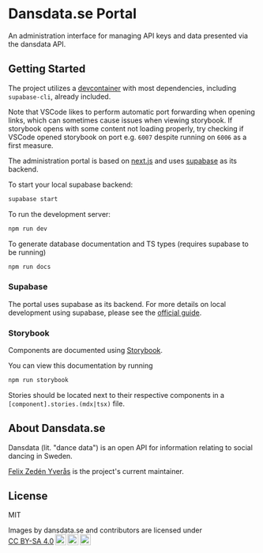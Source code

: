 # Dansdata.se Portal

An administration interface for managing API keys and data presented via the dansdata API.

## Getting Started

The project utilizes a [devcontainer](https://code.visualstudio.com/docs/remote/containers)
with most dependencies, including `supabase-cli`, already included.

Note that VSCode likes to perform automatic port forwarding when opening links, which can sometimes
cause issues when viewing storybook. If storybook opens with some content not loading properly,
try checking if VSCode opened storybook on port e.g. `6007` despite running on `6006` as a first
measure.

The administration portal is based on [next.js](https://nextjs.org/) and uses [supabase](https://supabase.com/)
as its backend.

To start your local supabase backend:

```bash
supabase start
```

To run the development server:

```bash
npm run dev
```

To generate database documentation and TS types (requires supabase to be running)

```bash
npm run docs
```

### Supabase

The portal uses supabase as its backend. For more details on local development using
supabase, please see the [official guide](https://supabase.com/docs/guides/local-development).

### Storybook

Components are documented using [Storybook](https://storybook.js.org/).

You can view this documentation by running

```bash
npm run storybook
```

Stories should be located next to their respective components in a `[component].stories.(mdx|tsx)` file.

## About Dansdata.se

Dansdata (lit. "dance data") is an open API for information relating to social dancing in Sweden.

[Felix Zedén Yverås](https://github.com/FelixZY) is the project's current maintainer.

## License

MIT

<p xmlns:cc="http://creativecommons.org/ns#">Images by <span property="cc:attributionName">dansdata.se and contributors</span> are licensed under <a href="http://creativecommons.org/licenses/by-sa/4.0/?ref=chooser-v1" target="_blank" rel="license noopener noreferrer" style="display:inline-block;">CC BY-SA 4.0<img style="height:22px!important;margin-left:3px;vertical-align:text-bottom;" src="https://mirrors.creativecommons.org/presskit/icons/cc.svg?ref=chooser-v1" /><img style="height:22px!important;margin-left:3px;vertical-align:text-bottom;" src="https://mirrors.creativecommons.org/presskit/icons/by.svg?ref=chooser-v1" /><img style="height:22px!important;margin-left:3px;vertical-align:text-bottom;" src="https://mirrors.creativecommons.org/presskit/icons/sa.svg?ref=chooser-v1" /></a></p>
